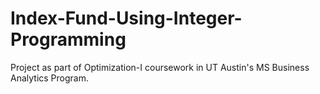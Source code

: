 # Index-Fund-Using-Integer-Programming
Project as part of Optimization-I coursework in UT Austin's MS Business Analytics Program.
